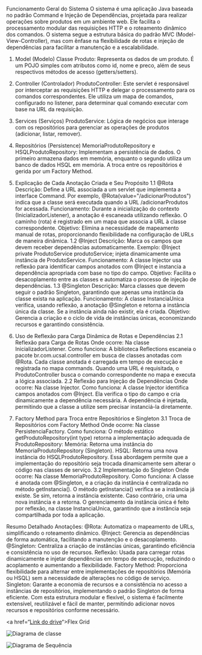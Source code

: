 Funcionamento Geral do Sistema
O sistema é uma aplicação Java baseada no padrão Command e Injeção de Dependências, projetada para realizar operações sobre produtos em um ambiente web. Ele facilita o processamento modular das requisições HTTP e o roteamento dinâmico dos comandos. O sistema segue a estrutura básica do padrão MVC (Model-View-Controller), mas com ênfase na flexibilidade de rotas e injeção de dependências para facilitar a manutenção e a escalabilidade.
1. Model (Modelo)
Classe Produto: Representa os dados de um produto. É um POJO simples com atributos como id, nome e preco, além de seus respectivos métodos de acesso (getters/setters).
2. Controller (Controlador)
ProdutoController: Este servlet é responsável por interceptar as requisições HTTP e delegar o processamento para os comandos correspondentes. Ele utiliza um mapa de comandos, configurado no listener, para determinar qual comando executar com base na URL da requisição.
3. Services (Serviços)
ProdutoService: Lógica de negócios que interage com os repositórios para gerenciar as operações de produtos (adicionar, listar, remover).
4. Repositórios (Persistence)
MemoriaProdutoRepository e HSQLProdutoRepository: Implementam a persistência de dados. O primeiro armazena dados em memória, enquanto o segundo utiliza um banco de dados HSQL em memória. A troca entre os repositórios é gerida por um Factory Method.

1. Explicação de Cada Anotação Criada e Seu Propósito
1.1 @Rota
Descrição: Define a URL associada a um servlet que implementa a interface Command. Por exemplo, @Rota(value="/adicionarProdutos") indica que a classe será executada quando a URL /adicionarProdutos for acessada.
Funcionamento: Durante a inicialização do contexto (InicializadorListener), a anotação é escaneada utilizando reflexão. O caminho (rota) é registrado em um mapa que associa a URL à classe correspondente.
Objetivo: Elimina a necessidade de mapeamento manual de rotas, proporcionando flexibilidade na configuração de URLs de maneira dinâmica.
1.2 @Inject
Descrição: Marca os campos que devem receber dependências automaticamente. Exemplo: @Inject private ProdutoService produtoService; injeta dinamicamente uma instância de ProdutoService.
Funcionamento: A classe Injector usa reflexão para identificar campos anotados com @Inject e instancia a dependência apropriada com base no tipo do campo.
Objetivo: Facilita o desacoplamento entre as classes e automatiza o processo de injeção de dependências.
1.3 @Singleton
Descrição: Marca classes que devem seguir o padrão Singleton, garantindo que apenas uma instância da classe exista na aplicação.
Funcionamento: A classe InstanciaUnica verifica, usando reflexão, a anotação @Singleton e retorna a instância única da classe. Se a instância ainda não existir, ela é criada.
Objetivo: Gerencia a criação e o ciclo de vida de instâncias únicas, economizando recursos e garantindo consistência.

2. Uso de Reflexão para Carga Dinâmica de Rotas e Dependências
2.1 Reflexão para Carga de Rotas
Onde ocorre: Na classe InicializadorListener.
Como funciona:
A biblioteca Reflections escaneia o pacote br.com.ucsal.controller em busca de classes anotadas com @Rota.
Cada classe anotada é carregada em tempo de execução e registrada no mapa commands.
Quando uma URL é requisitada, o ProdutoController busca o comando correspondente no mapa e executa a lógica associada.
2.2 Reflexão para Injeção de Dependências
Onde ocorre: Na classe Injector.
Como funciona:
A classe Injector identifica campos anotados com @Inject.
Ela verifica o tipo do campo e cria dinamicamente a dependência necessária.
A dependência é injetada, permitindo que a classe a utilize sem precisar instanciá-la diretamente.

3. Factory Method para Troca entre Repositórios e Singleton
3.1 Troca de Repositórios com Factory Method
Onde ocorre: Na classe PersistenciaFactory.
Como funciona:
O método estático getProdutoRepository(int type) retorna a implementação adequada de ProdutoRepository:
Memória: Retorna uma instância do MemoriaProdutoRepository (Singleton).
HSQL: Retorna uma nova instância do HSQLProdutoRepository.
Essa abordagem permite que a implementação do repositório seja trocada dinamicamente sem alterar o código nas classes de serviço.
3.2 Implementação do Singleton
Onde ocorre: Na classe MemoriaProdutoRepository.
Como funciona:
A classe é anotada com @Singleton, e a criação da instância é centralizada no método getInstancia().
O método getInstancia() verifica se a instância já existe. Se sim, retorna a instância existente. Caso contrário, cria uma nova instância e a retorna.
O gerenciamento da instância única é feito por reflexão, na classe InstanciaUnica, garantindo que a instância seja compartilhada por toda a aplicação.

Resumo Detalhado
Anotações:
@Rota: Automatiza o mapeamento de URLs, simplificando o roteamento dinâmico.
@Inject: Gerencia as dependências de forma automática, facilitando a manutenção e o desacoplamento.
@Singleton: Centraliza a criação de instâncias únicas, garantindo eficiência e consistência no uso de recursos.
Reflexão:
Usada para carregar rotas dinamicamente e injetar dependências em tempo de execução, reduzindo o acoplamento e aumentando a flexibilidade.
Factory Method:
Proporciona flexibilidade para alternar entre implementações de repositórios (Memória ou HSQL) sem a necessidade de alterações no código de serviço.
Singleton:
Garante a economia de recursos e a consistência no acesso a instâncias de repositórios, implementando o padrão Singleton de forma eficiente.
Com esta estrutura modular e flexível, o sistema é facilmente extensível, reutilizável e fácil de manter, permitindo adicionar novos recursos e repositórios conforme necessário.


<a href=“[Link do drive](https://docs.google.com/document/d/1296A9Zd6ZBJeFVGEkyKEtipCDHI1jX6KIW7o3fEdcfY/edit?usp=sharing)“>Flex Grid</a>

![Diagrama de classe](https://media.discordapp.net/attachments/1312061747271831564/1312159781019975810/pooa.drawio.png?ex=674ec746&is=674d75c6&hm=7e025c8be6f96e8d922951544fa07d0a86eac1a737703b9db865212a5c011a9f&=&format=webp&quality=lossless&width=1087&height=662)

![Diagrama de Sequência](https://media.discordapp.net/attachments/1312061747271831564/1313156519151534140/Diagrama_sem_nome.drawio_2.png?ex=674f1bcf&is=674dca4f&hm=83c4d9c45491aec691dc17e53a4b06d8bdc757199c250f8f42979f878c275c3f&=&format=webp&quality=lossless&width=750&height=395)
